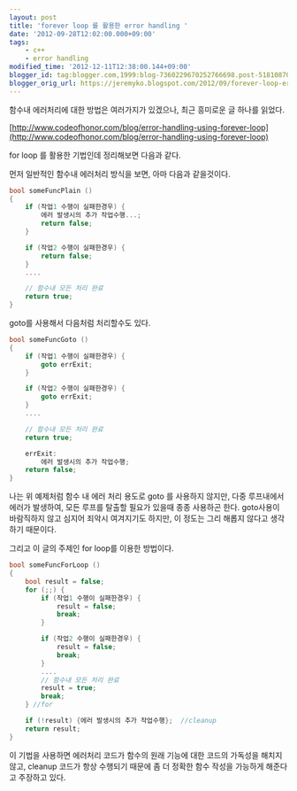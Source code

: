 ```yaml
---
layout: post
title: 'forever loop 를 활용한 error handling '
date: '2012-09-28T12:02:00.000+09:00'
tags:
    - c++
    - error handling
modified_time: '2012-12-11T12:38:00.144+09:00'
blogger_id: tag:blogger.com,1999:blog-7360229670252766698.post-5181087009568138510
blogger_orig_url: https://jeremyko.blogspot.com/2012/09/forever-loop-error-handling.html
---
```


함수내 에러처리에 대한 방법은 여러가지가 있겠으나, 최근 흥미로운 글 하나를 읽었다.

[http://www.codeofhonor.com/blog/error-handling-using-forever-loop](http://www.codeofhonor.com/blog/error-handling-using-forever-loop)

for loop 를 활용한 기법인데 정리해보면 다음과 같다.

먼저 일반적인 함수내 에러처리 방식을 보면, 아마 다음과 같을것이다.

```cpp
bool someFuncPlain ()
{
    if (작업1 수행이 실패한경우) {
        에러 발생시의 추가 작업수행...;
        return false;
    }

    if (작업2 수행이 실패한경우) {
        return false;
    }
    ....

    // 함수내 모든 처리 완료
    return true;
}
```

goto를 사용해서 다음처럼 처리할수도 있다.

```cpp
bool someFuncGoto ()
{
    if (작업1 수행이 실패한경우) {
        goto errExit;
    }

    if (작업2 수행이 실패한경우) {
        goto errExit;
    }
    ....

    // 함수내 모든 처리 완료
    return true;

    errExit:
        에러 발생시의 추가 작업수행;
    return false;
}
```

나는 위 예제처럼 함수 내 에러 처리 용도로 goto 를 사용하지 않지만,
다중 루프내에서 에러가 발생하여, 모든 루프를 탈출할 필요가 있을때 종종 사용하곤 한다.
goto사용이 바람직하지 않고 심지어 죄악시 여겨지기도 하지만,
이 정도는 그리 해롭지 않다고 생각하기 때문이다.

그리고 이 글의 주제인 for loop를 이용한 방법이다.

```cpp
bool someFuncForLoop ()
{
    bool result = false;
    for (;;) {
        if (작업1 수행이 실패한경우) {
            result = false;
            break;
        }

        if (작업2 수행이 실패한경우) {
            result = false;
            break;
        }
        ....
        // 함수내 모든 처리 완료
        result = true;
        break;
    } //for

    if (!result) {에러 발생시의 추가 작업수행};  //cleanup
    return result;
}
```

이 기법을 사용하면 에러처리 코드가 함수의 원래 기능에 대한 코드의 가독성을 해치지 않고, cleanup 코드가 항상 수행되기 때문에 좀 더 정확한 함수 작성을 가능하게 해준다고 주장하고 있다.
